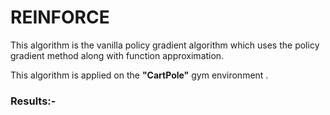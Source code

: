# REINFORCE 

This algorithm  is the vanilla policy gradient algorithm which uses the policy gradient method along with function approximation. 

This algorithm is applied on the **"CartPole"** gym environment .

### Results:-











